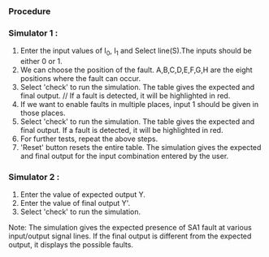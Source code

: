 ### Procedure

### Simulator 1 :

1. Enter the input values of I<sub>0</sub>, I<sub>1</sub> and Select line(S).The inputs should be either 0 or 1.
2. We can choose the position of the fault. A,B,C,D,E,F,G,H are the eight positions where the fault can occur.
3. Select 'check' to run the simulation. The table gives the expected and final output. // If a fault is detected, it will be highlighted in red.
4. If we want to enable faults in multiple places, input 1 should be given in those places.
5. Select 'check' to run the simulation. The table gives the expected and final output. If a fault is detected, it will be highlighted in red.
6. For further tests, repeat the above steps.
7. 'Reset' button resets the entire table. The simulation gives the expected and final output for the input combination entered by the user.

### Simulator 2 :
1. Enter the value of expected output Y.
2. Enter the value of final output Y'.
3. Select 'check' to run the simulation.

Note: The simulation gives the expected presence of SA1 fault at various input/output signal lines. If the final output is different from the expected output, it displays the possible faults.
